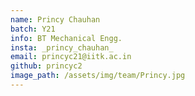 ```yaml
---
name: Princy Chauhan
batch: Y21
info: BT Mechanical Engg.
insta: _princy_chauhan_
email: princyc21@iitk.ac.in
github: princyc2
image_path: /assets/img/team/Princy.jpg
---
```

